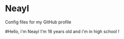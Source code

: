 # Neayl
Config files for my GitHub profile

#Hello, i'm Neayl 
I'm 16 years old and i'm in high school !
